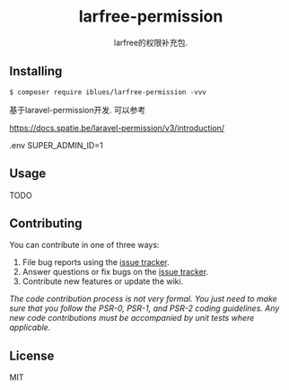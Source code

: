 <h1 align="center"> larfree-permission </h1>

<p align="center"> larfree的权限补充包.</p>


## Installing

```shell
$ composer require iblues/larfree-permission -vvv
```

基于laravel-permission开发. 可以参考

https://docs.spatie.be/laravel-permission/v3/introduction/

.env
SUPER_ADMIN_ID=1

## Usage

TODO

## Contributing

You can contribute in one of three ways:

1. File bug reports using the [issue tracker](https://github.com/iblues/larfree-permission/issues).
2. Answer questions or fix bugs on the [issue tracker](https://github.com/iblues/larfree-permission/issues).
3. Contribute new features or update the wiki.

_The code contribution process is not very formal. You just need to make sure that you follow the PSR-0, PSR-1, and PSR-2 coding guidelines. Any new code contributions must be accompanied by unit tests where applicable._

## License

MIT
